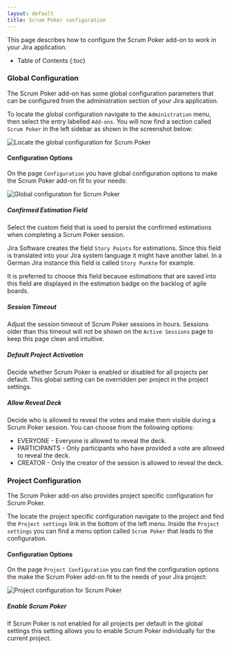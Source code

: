 ```yaml
---
layout: default
title: Scrum Poker configuration
---
```


This page describes how to configure the Scrum Poker add-on to work in your Jira application.

* Table of Contents
{:toc}

### Global Configuration

The Scrum Poker add-on has some global configuration parameters that can be configured from the administration section of your Jira application.

To locate the global configuration navigate to the `Administration` menu, then select the entry labelled `Add-ons`.
You will now find a section called `Scrum Poker` in the left sidebar as shown in the screenshot below:

![Locate the global configuration for Scrum Poker](/images/scrum-poker-configuration-locate-page.png) 

#### Configuration Options

On the page `Configuration` you have global configuration options to make the Scrum Poker add-on fit to your needs:

![Global configuration for Scrum Poker](/images/scrum-poker-configuration-page.png) 

##### Confirmed Estimation Field

Select the custom field that is used to persist the confirmed estimations when completing a Scrum Poker session.

Jira Software creates the field `Story Points` for estimations.
Since this field is translated into your Jira system language it might have another label.
In a German Jira instance this field is called `Story Punkte` for example.

It is preferred to choose this field because estimations that are saved into this field are displayed in the estimation badge on the backlog of agile boards.

##### Session Timeout

Adjust the session timeout of Scrum Poker sessions in hours.
Sessions older than this timeout will not be shown on the `Active Sessions` page to keep this page clean and intuitive.

##### Default Project Activation

Decide whether Scrum Poker is enabled or disabled for all projects per default. This global setting can be overridden per project in the project settings.

##### Allow Reveal Deck

Decide who is allowed to reveal the votes and make them visible during a Scrum Poker session. You can choose from the following options:

* EVERYONE - Everyone is allowed to reveal the deck.
* PARTICIPANTS - Only participants who have provided a vote are allowed to reveal the deck.
* CREATOR - Only the creator of the session is allowed to reveal the deck.

### Project Configuration

The Scrum Poker add-on also provides project specific configuration for Scrum Poker.

The locate the project specific configuration navigate to the project and find the `Project settings` link in the bottom of the left menu. Inside the `Project settings` you can find a menu option called `Scrum Poker` that leads to the configuration.

#### Configuration Options

On the page `Project Configuration` you can find the configuration options the make the Scrum Poker add-on fit to the needs of your Jira project:

![Project configuration for Scrum Poker](/images/scrum-poker-configuration-project-page.png) 

##### Enable Scrum Poker

If Scrum Poker is not enabled for all projects per default in the global settings this setting allows you to enable Scrum Poker individually for the current project.
